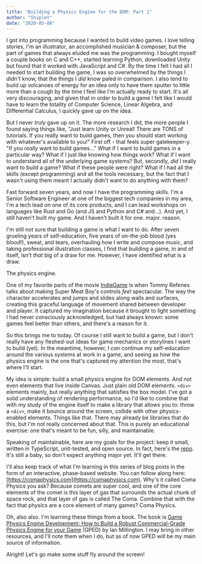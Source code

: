 ```yaml
---
title: "Building a Physics Engine for the DOM: Part 1"
author: "Shiplet"
date: "2020-05-08"
---
```


I got into programming because I wanted to build video games. I love telling stories, I'm an illustrator, an accomplished musician & composer, but the part of games that always eluded me was the programming. I bought myself a couple books on C and C++, started learning Python, downloaded Unity but found that it worked with JavaScript and C#. By the time I felt I had all I needed to start building the game, I was so overwhelmed by the things I _didn't_ know, that the things I _did_ know paled in comparison. I also tend to build up volcanoes of energy for an idea only to have them sputter to little more than a cough by the time I feel like I'm actually ready to start. It's all very discouraging, and given that in order to build a game I felt like I would have to learn the totality of Computer Science, Linear Algebra, and Differential Calculus, I quickly gave up on the idea.

But I never _truly_ gave up on it. The more research I did, the more people I found saying things like, "Just learn Unity or Unreal! There are TONS of tutorials. If you really want to build games, then you should start working with whatever's available to you!" First off - that feels super gatekeeper-y. "If you _really_ want to build games..." What if I want to build games in a particular way? What if I just like knowing how things work? What if I want to understand all of the underlying game systems? But, secondly, _did_ I really want to build a game? What if these people were right? What if I had all the skills (except programming) and all the tools necessary, but the fact that I wasn't using them meant I actually didn't want to do anything with them?

Fast forward seven years, and now I have the programming skills. I'm a Senior Software Engineer at one of the biggest tech companies in my area, I'm a tech lead on one of its core products, and I can lead workshops on languages like Rust and Go (and JS and Python and C# and...). And yet, I still haven't built my game. And I haven't built it for one. major. reason.

I'm still not sure that building a game is what I want to do. After seven grueling years of self-education, five years of on-the-job blood (yes blood!), sweat, and tears, overhauling how I write and compose music, and taking professional illustration classes, I find that building a game, in and of itself, isn't _that_ big of a draw for me. However, I have identified what is a draw.

The physics engine.

One of my favorite parts of the movie [IndieGame](https://en.wikipedia.org/wiki/Indie_Game:_The_Movie) is when Tommy Refenes talks about making Super Meat Boy's controls _feel_ spectacular. The way the character accelerates and jumps and slides along walls and surfaces, creating this graceful language of movement shared between developer and player. It captured my imagination because it brought to light something I had never consciously acknowledged, but had always known: some games feel better than others, and there's a reason for it.

So this brings me to today. Of course I still want to build a game, but I don't really have any fleshed-out ideas for game mechanics or storylines I want to build (yet). In the meantime, however, I _can_ continue my self-education around the various systems at work in a game, and seeing as how the physics engine is the one that's captured my attention the most, that's where I'll start.

My idea is simple: build a small physics engine for DOM elements. And not even elements that live inside Canvas. Just plain old DOM elements. `<div>` elements mainly, but really anything that satisfies the box model. I've got a solid understanding of rendering performance, so I'd like to combine that with my study of the engine itself to make a library that allows you to: throw a `<div>`, make it bounce around the screen, collide with other physics-enabled elements. Things like that. There may already be libraries that do this, but I'm not really concerned about that. This is purely an educational exercise: one that's meant to be fun, silly, and maintainable.

Speaking of maintainable, here are my goals for the project: keep it small, written in TypeScript, unit-tested, and open source. In fact, here's the [repo](https://github.com/shiplet/coma-physics). It's still a baby, so don't expect anything major yet. It'll get there.

I'll also keep track of what I'm learning in this series of blog posts in the form of an interactive, phase-based website. You can follow along here: [https://comaphysics.com](https://comaphysics.com). Why's it called Coma Physics you ask? Because comets are super cool, and one of the core elements of the comet is this layer of gas that surrounds the actual chunk of space rock, and that layer of gas is called The Coma. Combine that with the fact that physics are a core element of many games? Coma Physics.

Oh, also also. I'm learning these things from a book. The book is [Game Physics Engine Development: How to Build a Robust Commercial-Grade Physics Engine for your Game](https://www.amazon.com/Game-Physics-Engine-Development-Commercial-Grade/dp/0123819768) (GPED) by Ian Millington. I may bring in other resources, and I'll note them when I do, but as of now GPED will be my main source of information.

Alright! Let's go make some stuff fly around the screen!
